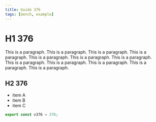 ```yaml
---
title: Guide 376
tags: [bench, example]
---
```


# H1 376

This is a paragraph. This is a paragraph. This is a paragraph. This is a paragraph. This is a paragraph. This is a paragraph. This is a paragraph. This is a paragraph. This is a paragraph. This is a paragraph. This is a paragraph. This is a paragraph. 

## H2 376

- item A
- item B
- item C

```ts
export const v376 = 376;
```